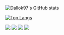 ![Dallok97's GitHub stats](https://github-readme-stats.vercel.app/api?username=Dallok97&count_private=true)

[![Top Langs](https://github-readme-stats.vercel.app/api/top-langs/?username=Dallok97&layout=compact)]([https://github.com/Dallok97/github-readme-stats])


<img src="https://img.shields.io/badge/Python-3766AB?style=flat-square&logo=Python&logoColor=white"/></a>
<img src="https://img.shields.io/badge/Node.js-339933?style=flat-square&logo=Node.js&logoColor=white"/></a>
<img src="https://img.shields.io/badge/C-A8B9CC?style=flat-square&logo=C&logoColor=white"/></a>
<img src="https://img.shields.io/badge/C++-00599C?style=flat-square&logo=C%2B%2B&logoColor=white"/></a>
